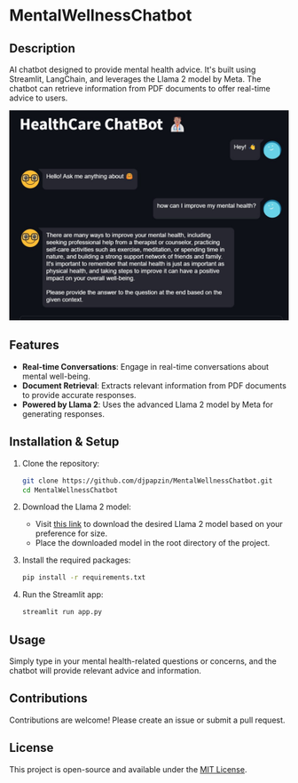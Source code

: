 # MentalWellnessChatbot

## Description
AI chatbot designed to provide mental health advice. It's built using Streamlit, LangChain, and leverages the Llama 2 model by Meta. The chatbot can retrieve information from PDF documents to offer real-time advice to users.

![App Screenshot](screenshot.jpg)

## Features
- **Real-time Conversations**: Engage in real-time conversations about mental well-being.
- **Document Retrieval**: Extracts relevant information from PDF documents to provide accurate responses.
- **Powered by Llama 2**: Uses the advanced Llama 2 model by Meta for generating responses.

## Installation & Setup
1. Clone the repository:
   ```bash
   git clone https://github.com/djpapzin/MentalWellnessChatbot.git
   cd MentalWellnessChatbot
   ```

2. Download the Llama 2 model:
   - Visit [this link](https://huggingface.co/TheBloke/Llama-2-7B-Chat-GGML/tree/main) to download the desired Llama 2 model based on your preference for size.
   - Place the downloaded model in the root directory of the project.

3. Install the required packages:
   ```bash
   pip install -r requirements.txt
   ```

4. Run the Streamlit app:
   ```bash
   streamlit run app.py
   ```

## Usage
Simply type in your mental health-related questions or concerns, and the chatbot will provide relevant advice and information.

## Contributions
Contributions are welcome! Please create an issue or submit a pull request.

## License
This project is open-source and available under the [MIT License](LICENSE).